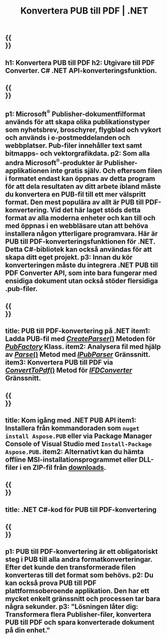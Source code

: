 ﻿---
translation: true
template: /_templates/conversion-child-net.md
title: Konvertera PUB till PDF | .NET
description: Konvertera PUB till PDF med .NET API på Windows, Linux och Mac OS X. Utgivarkonverteringsfunktion som är lätt att integrera i din egen lösning.
url: /net/conversion/pub-to-pdf/
metakeywords: pub till pdf-nät, konvertera pub till pdf-nät, pub till pdf c#-konverterare, konvertera pub till pdf c#, pub till pdf c#
family: pub
platformtag: net
feature: conversion
---

{{<section banner>}}
---
h1: Konvertera PUB till PDF
h2: Utgivare till PDF Converter. С# .NET API-konverteringsfunktion.
---

{{<section overview>}}
---
p1: Microsoft<sup>®</sup> Publisher-dokumentfilformat används för att skapa olika publikationstyper som nyhetsbrev, broschyrer, flygblad och vykort och används i e-postmeddelanden och webbplatser. Pub-filer innehåller text samt bitmapps- och vektorgrafikdata.
p2: Som alla andra Microsoft<sup>®</sup>-produkter är Publisher-applikationen inte gratis själv. Och eftersom filen i formatet endast kan öppnas av detta program för att dela resultaten av ditt arbete ibland måste du konvertera en PUB-fil till ett mer välspritt format. Den mest populära av allt är PUB till PDF-konvertering. Vid det här laget stöds detta format av alla moderna enheter och kan till och med öppnas i en webbläsare utan att behöva installera någon ytterligare programvara. Här är PUB till PDF-konverteringsfunktionen för .NET. Detta C#-bibliotek kan också användas för att skapa ditt eget projekt.
p3: Innan du kör konverteringen måste du integrera .NET PUB till PDF Converter API, som inte bara fungerar med ensidiga dokument utan också stöder flersidiga .pub-filer.
---

{{<section feature1>}}
---
title: PUB till PDF-konvertering på .NET
item1: Ladda PUB-fil med [*CreateParser*()](https://reference.aspose.com/pub/net/aspose.pub/pubfactory/methods/createparser/index) Metoden för [*PubFactory*](https://reference.aspose.com/pub/net/aspose.pub/pubfactory) Klass.
item2: Analysera fil med hjälp av [*Parse*()](https://reference.aspose.com/pub/net/aspose.pub/ipubparser/methods/parse) Metod med [*IPubParser*](https://reference.aspose.com/pub/net/aspose.pub/ipubparser) Gränssnitt.
item3: Konvertera PUB till PDF via [*ConvertToPdf*()](https://reference.aspose.com/pub/net/aspose.pub/ipdfconverter/methods/converttopdf) Metod för [*IFDConverter*](https://reference.aspose.com/pub/net/aspose.pub/ipdfconverter) Gränssnitt.
---

{{<section feature2>}}
---
title: Kom igång med .NET PUB API
item1: Installera från kommandoraden som ```nuget install Aspose.PUB``` eller via Package Manager Console of Visual Studio med ```Install-Package Aspose.PUB```.
item2: Alternativt kan du hämta offline MSI-installationsprogrammet eller DLL-filer i en ZIP-fil från [downloads](https://releases.aspose.com/pub/net).
---

{{<section codeexample>}}
---
title: .NET C#-kod för PUB till PDF-konvertering
---

{{<section summary>}}
---
p1: PUB till PDF-konvertering är ett obligatoriskt steg i PUB till alla andra formatkonverteringar. Efter det kunde den transformerade filen konverteras till det format som behövs.
p2: Du kan också prova PUB till PDF plattformsoberoende applikation. Den har ett mycket enkelt gränssnitt och processen tar bara några sekunder.
p3: "Lösningen låter dig: Transformera flera Publisher-filer, konvertera PUB till PDF och spara konverterade dokument på din enhet."
---
